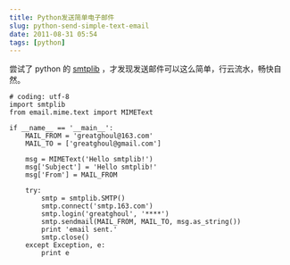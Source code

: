 ```yaml
---
title: Python发送简单电子邮件
slug: python-send-simple-text-email
date: 2011-08-31 05:54
tags: [python]
---
```


尝试了 python 的 [smtplib][1] ，才发现发送邮件可以这么简单，行云流水，畅快自然。

    # coding: utf-8
    import smtplib
    from email.mime.text import MIMEText

    if __name__ == '__main__':
        MAIL_FROM = 'greatghoul@163.com'
        MAIL_TO = ['greatghoul@gmail.com']

        msg = MIMEText('Hello smtplib!')
        msg['Subject'] = 'Hello smtplib!'
        msg['From'] = MAIL_FROM

        try:
            smtp = smtplib.SMTP()
            smtp.connect('smtp.163.com')
            smtp.login('greatghoul', '****')
            smtp.sendmail(MAIL_FROM, MAIL_TO, msg.as_string())
            print 'email sent.'
            smtp.close()
        except Exception, e:
            print e

[1]: http://docs.python.org/library/smtplib.html
